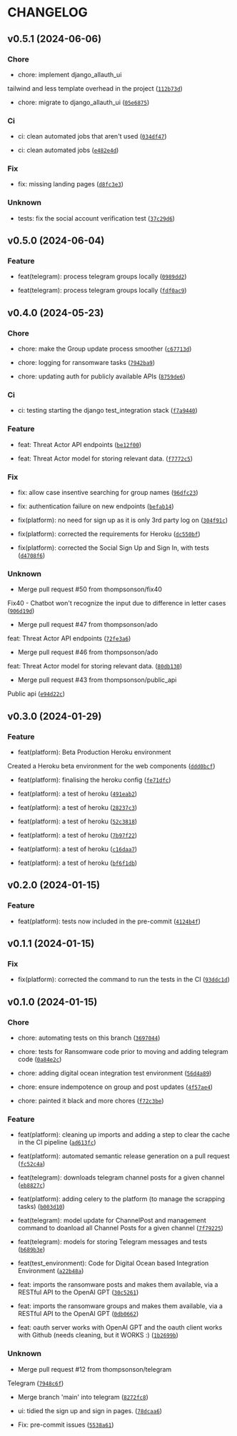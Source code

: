 # CHANGELOG



## v0.5.1 (2024-06-06)

### Chore

* chore: implement django_allauth_ui

tailwind and less template overhead in the project ([`112b73d`](https://github.com/thompsonson/ctim/commit/112b73d9fcba091a6afe85bc5a9f509b78b5ff62))

* chore: migrate to django_allauth_ui ([`05e6875`](https://github.com/thompsonson/ctim/commit/05e6875843f20b0cf99b2a3e6a0c029b46b417d7))

### Ci

* ci: clean automated jobs that aren&#39;t used ([`034df47`](https://github.com/thompsonson/ctim/commit/034df47d588f70de1672216f9aee2c8b1586cb9b))

* ci: clean automated jobs ([`e482e4d`](https://github.com/thompsonson/ctim/commit/e482e4dd9001e9ea8c75f7daf4712fd9749174c8))

### Fix

* fix: missing landing pages ([`d8fc3e3`](https://github.com/thompsonson/ctim/commit/d8fc3e3ffc905edba9ac343802b3786a474bc1d6))

### Unknown

* tests: fix the social account verification test ([`37c29d6`](https://github.com/thompsonson/ctim/commit/37c29d6557ac780ed7be0b3d8b1c9d3e46f5c4db))


## v0.5.0 (2024-06-04)

### Feature

* feat(telegram): process telegram groups locally ([`0989dd2`](https://github.com/thompsonson/ctim/commit/0989dd20f65999974d45794c26c136d02cd13cd2))

* feat(telegram): process telegram groups locally ([`fdf0ac9`](https://github.com/thompsonson/ctim/commit/fdf0ac9b0d6bc0b419c1c776098555c7534e2511))


## v0.4.0 (2024-05-23)

### Chore

* chore: make the Group update process smoother ([`c67713d`](https://github.com/thompsonson/ctim/commit/c67713d4114cb7f74ea2c6b9d82fcef056bb5c40))

* chore: logging for ransomware tasks ([`7942ba9`](https://github.com/thompsonson/ctim/commit/7942ba9a9bee9ebdf5363d74fe821ef5ee264232))

* chore: updating auth for publicly available APIs ([`8759de6`](https://github.com/thompsonson/ctim/commit/8759de60fe349cc0e6bc07be349f98158df0b850))

### Ci

* ci: testing starting the django test_integration stack ([`f7a9440`](https://github.com/thompsonson/ctim/commit/f7a944004a2c86efc1a4d2b486d7c6bd8eeb87dc))

### Feature

* feat: Threat Actor API endpoints ([`be12f00`](https://github.com/thompsonson/ctim/commit/be12f00da0f7cab35a33fbdd6210b76462ec6ef4))

* feat: Threat Actor model for storing relevant data. ([`f7772c5`](https://github.com/thompsonson/ctim/commit/f7772c5836ca21803d3f6b3fc0ceee40fe6469d5))

### Fix

* fix: allow case insentive searching for group names ([`96dfc23`](https://github.com/thompsonson/ctim/commit/96dfc232c3fef416661bca3e21306c90835ce840))

* fix: authentication failure on new endpoints ([`befab14`](https://github.com/thompsonson/ctim/commit/befab14cbbb37a26f3455cb31a39efe7b50064bf))

* fix(platform): no need for sign up as it is only 3rd party log on ([`304f91c`](https://github.com/thompsonson/ctim/commit/304f91c259ffebeef1d8cffe2d1ea9ad8d484dac))

* fix(platform): corrected the requirements for Heroku ([`dc550bf`](https://github.com/thompsonson/ctim/commit/dc550bf71ea0631db758f926e67e36cbb7adf93d))

* fix(platform): corrected the Social Sign Up and Sign In, with tests ([`d4708f6`](https://github.com/thompsonson/ctim/commit/d4708f666d93b8a2fbb4901c5dd03c5d3296d4cd))

### Unknown

* Merge pull request #50 from thompsonson/fix40

Fix40 - Chatbot won&#39;t recognize the input due to difference in letter cases ([`906d19d`](https://github.com/thompsonson/ctim/commit/906d19dc2ffde5d6511b0094203d5120e1fafd4b))

* Merge pull request #47 from thompsonson/ado

feat: Threat Actor API endpoints ([`72fe3a6`](https://github.com/thompsonson/ctim/commit/72fe3a6b9e8da191fa88ce930a2a096bb1d1ddf1))

* Merge pull request #46 from thompsonson/ado

feat: Threat Actor model for storing relevant data. ([`80db130`](https://github.com/thompsonson/ctim/commit/80db130f8d9451127d9b1397a314401d4ede71da))

* Merge pull request #43 from thompsonson/public_api

Public api ([`e94d22c`](https://github.com/thompsonson/ctim/commit/e94d22ce0fee3a03c3f4c522f5cc3033a93026b6))


## v0.3.0 (2024-01-29)

### Feature

* feat(platform): Beta Production Heroku environment

Created a Heroku beta environment for the web components ([`ddd0bcf`](https://github.com/thompsonson/ctim/commit/ddd0bcfdf373df3e14711091353b6ae675afa794))

* feat(platform): finalising the heroku config ([`fe71dfc`](https://github.com/thompsonson/ctim/commit/fe71dfc979dbb5fad28d5c728fd28bc4b03f70a3))

* feat(platform): a test of heroku ([`491eab2`](https://github.com/thompsonson/ctim/commit/491eab29699b18f4a39fbd90eca79a5b7c26a8f8))

* feat(platform): a test of heroku ([`28237c3`](https://github.com/thompsonson/ctim/commit/28237c393ce8f60e6cc52686544ff1d5b549b66c))

* feat(platform): a test of heroku ([`52c3818`](https://github.com/thompsonson/ctim/commit/52c38184e710a1da57f0bc8d2b7c941b681cf149))

* feat(platform): a test of heroku ([`7b97f22`](https://github.com/thompsonson/ctim/commit/7b97f224c8126b5fb73993e6324ddd0f17bc7358))

* feat(platform): a test of heroku ([`c16daa7`](https://github.com/thompsonson/ctim/commit/c16daa7707823275a816fe16d9cf5e6298743045))

* feat(platform): a test of heroku ([`bf6f1db`](https://github.com/thompsonson/ctim/commit/bf6f1dbaa7a5842bcc9d501971458e02f265cd07))


## v0.2.0 (2024-01-15)

### Feature

* feat(platform): tests now included in the pre-commit ([`4124b4f`](https://github.com/thompsonson/ctim/commit/4124b4f004ff12480ec2cdc829fa7c42ceca3b34))


## v0.1.1 (2024-01-15)

### Fix

* fix(platform): corrected the command to run the tests in the CI ([`93ddc1d`](https://github.com/thompsonson/ctim/commit/93ddc1d59e9ef5a9862b527f639cb7b6a6f49d60))


## v0.1.0 (2024-01-15)

### Chore

* chore: automating tests on this branch ([`3697044`](https://github.com/thompsonson/ctim/commit/3697044ffe9e0c13ea8d0ac2c5ed57227be4be43))

* chore: tests for Ransomware code prior to moving and adding telegram code ([`0a84e2c`](https://github.com/thompsonson/ctim/commit/0a84e2c8319d7503bc99f601cd9c2ee46b82515e))

* chore: adding digital ocean integration test environment ([`56d4a89`](https://github.com/thompsonson/ctim/commit/56d4a89a95e17bd1d33f856ccf7ffc2346e77f20))

* chore: ensure indempotence on group and post updates ([`4f57ae4`](https://github.com/thompsonson/ctim/commit/4f57ae4e8ea7b54a69426bf9ce2b02e34a332508))

* chore: painted it black and more chores ([`f72c3be`](https://github.com/thompsonson/ctim/commit/f72c3be5f70dfca30f2977b2fc04d9e208150eec))

### Feature

* feat(platform): cleaning up imports and adding a step to clear the cache in the CI pipeline ([`ad613fc`](https://github.com/thompsonson/ctim/commit/ad613fc185e32f6797f895443a6ad3763dce84df))

* feat(platform): automated semantic release generation on a pull request ([`fc52c4a`](https://github.com/thompsonson/ctim/commit/fc52c4a1a7b38f27459650205079ed87bd4c9773))

* feat(telegram): downloads telegram channel posts for a given channel ([`eb8827c`](https://github.com/thompsonson/ctim/commit/eb8827c5239ec2b68639c521d1af6c012274ad8d))

* feat(platform): adding celery to the platform (to manage the scrapping tasks) ([`b003d10`](https://github.com/thompsonson/ctim/commit/b003d10dd5b65a1786c17d357d8689eab88ae051))

* feat(telegram): model update for ChannelPost and management command to doanload all Channel Posts for a given channel ([`7f79225`](https://github.com/thompsonson/ctim/commit/7f79225c4cad866f9c67785d186cb6674fc26a31))

* feat(telegram): models for storing Telegram messages and tests ([`b689b3e`](https://github.com/thompsonson/ctim/commit/b689b3e55509aa8de7d4e5f7ec42387454ac5bbf))

* feat(test_environment): Code for Digital Ocean based Integration Environment ([`a22b48a`](https://github.com/thompsonson/ctim/commit/a22b48acfb1a1c4a0987449aa5c6c0ffdeb6bbc3))

* feat: imports the ransomware posts and makes them available, via a RESTful API to the OpenAI GPT ([`30c5261`](https://github.com/thompsonson/ctim/commit/30c526106de764d86a08c6f6cd3af2b9c1afb99b))

* feat: imports the ransomware groups and makes them available, via a RESTful API to the OpenAI GPT ([`0db0662`](https://github.com/thompsonson/ctim/commit/0db0662cda3b3c1bd3f3e83602c4de64431d417d))

* feat: oauth server works with OpenAI GPT and the oauth client works with Github (needs cleaning, but it WORKS :) ([`1b2699b`](https://github.com/thompsonson/ctim/commit/1b2699b93cd6a8f31102020e5d0202dcb216e7a7))

### Unknown

* Merge pull request #12 from thompsonson/telegram

Telegram ([`7948c6f`](https://github.com/thompsonson/ctim/commit/7948c6f773a3fb9ac97bb871007f23ca2cda3f2e))

* Merge branch &#39;main&#39; into telegram ([`8272fc8`](https://github.com/thompsonson/ctim/commit/8272fc8db60411e6053fe862366d2a85abff06fb))

* ui: tidied the sign up and sign in pages. ([`78dcaa6`](https://github.com/thompsonson/ctim/commit/78dcaa6fb17066570d0aa9d512aca3518d39da75))

* Fix: pre-commit issues ([`5538a61`](https://github.com/thompsonson/ctim/commit/5538a61d62900585b6b64bfd654c0c5df78af54e))
